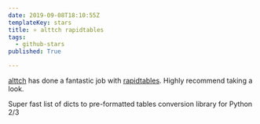```yaml
---
date: 2019-09-08T18:10:55Z
templateKey: stars
title: ⭐ alttch rapidtables
tags:
  - github-stars
published: True

---
```


[alttch](https://github.com/alttch) has done a fantastic job with [rapidtables](https://github.com/alttch/rapidtables). Highly recommend taking a look.

Super fast list of dicts to pre-formatted tables conversion library for Python 2/3
